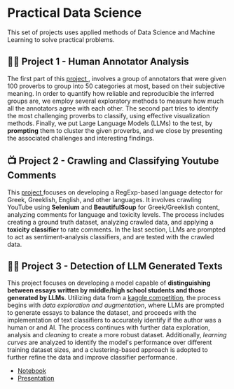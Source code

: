 # Practical Data Science
This set of projects uses applied methods of Data Science and Machine Learning to solve practical problems.

## 👩‍💻 Project 1 - Human Annotator Analysis
The first part of this [ project ](https://github.com/FoivosM/MSc-Projects/blob/master/Practical_Data_Science/pd_A1_Annotation-Analysis.ipynb), 
involves a group of annotators that were given 100 proverbs to group into 50 categories at most, based on their subjective meaning. In order to quantify how reliable and reproducible the inferred groups are, we employ several exploratory methods to measure how much all the annotators agree with each other. The second part tries to identify the most challenging proverbs to classify, using effective visualization methods. Finally, we put Large Language Models (LLMs) to the test, by **prompting** them to cluster the given proverbs, and we close by presenting the associated challenges and interesting findings.

## 📺 Project 2 - Crawling and Classifying Youtube Comments
This [ project ](https://github.com/FoivosM/MSc-Projects/blob/master/Practical_Data_Science/pd_A2_Crawling-and-classifying.ipynb) focuses on developing a RegExp-based language detector for Greek, Greeklish, English, and other languages. It involves crawling YouTube using **Selenium** and **BeautifulSoup** for Greek/Greeklish content, analyzing comments for language and toxicity levels. The process includes creating a ground truth dataset, analyzing crawled data, and applying a **toxicity classifier** to rate comments. In the last section, LLMs are prompted to act as sentiment-analysis classifiers, and are tested with the crawled data.

## 👩‍🎓 Project 3 - Detection of LLM Generated Texts
This project focuses on developing a model capable of **distinguishing between essays written by middle/high school students and those generated by LLMs**. Utilizing data from a [kaggle competition](https://www.kaggle.com/competitions/llm-detect-ai-generated-text), the process begins with *data exploration and augmentation*, where LLMs are prompted to generate essays to balance the dataset, and proceeds with the implementation of text classifiers to accurately identify if the author was a human or and AI. The process continues with further data exploration, analysis and *cleaning* to create a more robust dataset. Additionally, *learning curves* are analyzed to identify the model's performance over different training dataset sizes, and a clustering-based approach is adopted to further refine the data and improve classifier performance.
- [Notebook](https://github.com/FoivosM/MSc-Projects/blob/master/Practical_Data_Science/pd_A3_LLM-text-detection.ipynb)
- [Presentation](https://github.com/FoivosM/MSc-Projects/blob/master/Practical_Data_Science/pd_A3_LLM-text-detection_Presentation.pdf)
